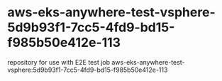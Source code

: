 # aws-eks-anywhere-test-vsphere-5d9b93f1-7cc5-4fd9-bd15-f985b50e412e-113
repository for use with E2E test job aws-eks-anywhere-test-vsphere:5d9b93f1-7cc5-4fd9-bd15-f985b50e412e-113
